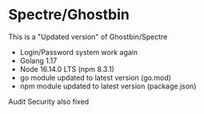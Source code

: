# Spectre/Ghostbin

This is a "Updated version" of Ghostbin/Spectre
 - Login/Password system work again
 - Golang 1.17
 - Node 16.14.0 LTS (npm 8.3.1)
 - go  module updated to latest version (go.mod)
 - npm module updated to latest version (package.json)

Audit Security also fixed

